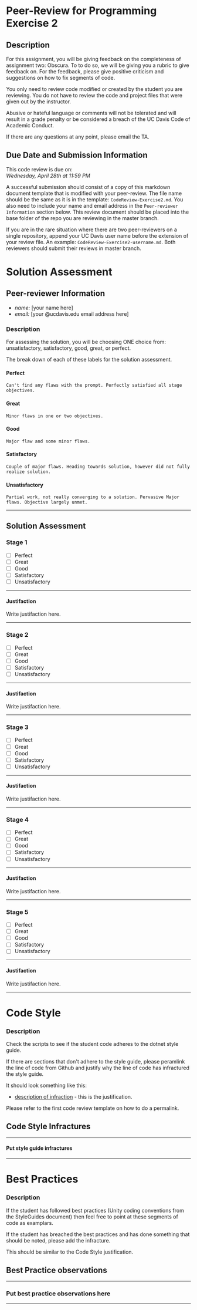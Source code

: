 # Peer-Review for Programming Exercise 2 #

## Description ##

For this assignment, you will be giving feedback on the completeness of assignment two: Obscura. To to do so, we will be giving you a rubric to give feedback on. For the feedback, please give positive criticism and suggestions on how to fix segments of code.

You only need to review code modified or created by the student you are reviewing. You do not have to review the code and project files that were given out by the instructor.

Abusive or hateful language or comments will not be tolerated and will result in a grade penalty or be considered a breach of the UC Davis Code of Academic Conduct.

If there are any questions at any point, please email the TA.   

## Due Date and Submission Information
This code review is due on:  
*Wednesday, April 28th at 11:59 PM*

A successful submission should consist of a copy of this markdown document template that is modified with your peer-review. The file name should be the same as it is in the template: `CodeReview-Exercise2.md`. You also need to include your name and email address in the `Peer-reviewer Information` section below. This review document should be placed into the base folder of the repo you are reviewing in the master branch.

If you are in the rare situation where there are two peer-reviewers on a single repository, append your UC Davis user name before the extension of your review file. An example: `CodeReview-Exercise2-username.md`. Both reviewers should submit their reviews in master branch.  

# Solution Assessment #

## Peer-reviewer Information

* *name:* [your name here] 
* *email:* [your @ucdavis.edu email address here]

### Description ###

For assessing the solution, you will be choosing ONE choice from: unsatisfactory, satisfactory, good, great, or perfect.

The break down of each of these labels for the solution assessment.

#### Perfect #### 
    Can't find any flaws with the prompt. Perfectly satisfied all stage objectives.

#### Great ####
    Minor flaws in one or two objectives. 

#### Good #####
    Major flaw and some minor flaws.

#### Satisfactory ####
    Couple of major flaws. Heading towards solution, however did not fully realize solution.

#### Unsatisfactory ####
    Partial work, not really converging to a solution. Pervasive Major flaws. Objective largely unmet.


___

## Solution Assessment ##

### Stage 1 ###

- [ ] Perfect
- [ ] Great
- [ ] Good
- [ ] Satisfactory
- [ ] Unsatisfactory

___
#### Justifaction ##### 
Write justifaction here.

___
### Stage 2 ###

- [ ] Perfect
- [ ] Great
- [ ] Good
- [ ] Satisfactory
- [ ] Unsatisfactory

___
#### Justifaction ##### 
Write justifaction here.

___
### Stage 3 ###

- [ ] Perfect
- [ ] Great
- [ ] Good
- [ ] Satisfactory
- [ ] Unsatisfactory

___
#### Justifaction ##### 
Write justifaction here.

___
### Stage 4 ###

- [ ] Perfect
- [ ] Great
- [ ] Good
- [ ] Satisfactory
- [ ] Unsatisfactory

___
#### Justifaction ##### 
Write justifaction here.

___
### Stage 5 ###

- [ ] Perfect
- [ ] Great
- [ ] Good
- [ ] Satisfactory
- [ ] Unsatisfactory

___
#### Justifaction ##### 
Write justifaction here.
___
# Code Style #


### Description ###
Check the scripts to see if the student code adheres to the dotnet style guide.

If there are sections that don't adhere to the style guide, please peramlink the line of code from Github and justify why the line of code has infractured the style guide.

It should look something like this:

* [description of infraction](https://github.com/dr-jam/ECS189L) - this is the justification.

Please refer to the first code review template on how to do a permalink.


## Code Style Infractures ##

___
#### Put style guide infractures ####

___

# Best Practices #

### Description ###

If the student has followed best practices (Unity coding conventions from the StyleGuides document) then feel free to point at these segments of code as examplars. 

If the student has breached the best practices and has done something that should be noted, please add the infracture.


This should be similar to the Code Style justification.

## Best Practice observations ##

___
### Put best practice observations here ###
___
